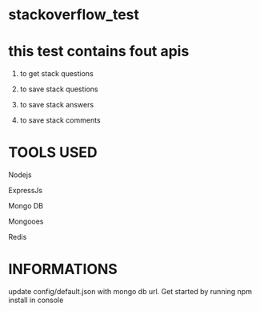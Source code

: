 # stackoverflow_test


# this test contains fout apis

1. to get stack questions

2. to save stack questions

3. to save stack answers

4. to save stack comments


# TOOLS USED

Nodejs

ExpressJs

Mongo DB

Mongooes

Redis 


# INFORMATIONS

update config/default.json with mongo db url. Get started by running npm install in console
